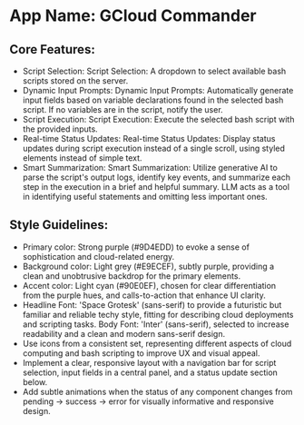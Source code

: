 # **App Name**: GCloud Commander

## Core Features:

- Script Selection: Script Selection: A dropdown to select available bash scripts stored on the server.
- Dynamic Input Prompts: Dynamic Input Prompts: Automatically generate input fields based on variable declarations found in the selected bash script. If no variables are in the script, notify the user.
- Script Execution: Script Execution: Execute the selected bash script with the provided inputs.
- Real-time Status Updates: Real-time Status Updates: Display status updates during script execution instead of a single scroll, using styled elements instead of simple text.
- Smart Summarization: Smart Summarization: Utilize generative AI to parse the script's output logs, identify key events, and summarize each step in the execution in a brief and helpful summary. LLM acts as a tool in identifying useful statements and omitting less important ones.

## Style Guidelines:

- Primary color: Strong purple (#9D4EDD) to evoke a sense of sophistication and cloud-related energy.
- Background color: Light grey (#E9ECEF), subtly purple, providing a clean and unobtrusive backdrop for the primary elements. 
- Accent color: Light cyan (#90E0EF), chosen for clear differentiation from the purple hues, and calls-to-action that enhance UI clarity.
- Headline Font: 'Space Grotesk' (sans-serif) to provide a futuristic but familiar and reliable techy style, fitting for describing cloud deployments and scripting tasks. Body Font: 'Inter' (sans-serif), selected to increase readability and a clean and modern sans-serif design.
- Use icons from a consistent set, representing different aspects of cloud computing and bash scripting to improve UX and visual appeal.
- Implement a clear, responsive layout with a navigation bar for script selection, input fields in a central panel, and a status update section below.
- Add subtle animations when the status of any component changes from pending -> success -> error for visually informative and responsive design.